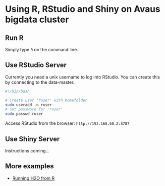 # Using R, RStudio and Shiny on Avaus bigdata cluster

## Run R

Simply type `R` on the command line.

## Use RStudio Server

Currently you need a unix username to log into RStudio. You can create this by connecting to the data-master.

```bash
#!/bin/bash

# Create user 'ruser' with homefolder
sudo useradd -m ruser
# Set password for 'ruser'
sudo passwd ruser
```

Access RStudio from the browser: `http://192.168.60.2:8787`

## Use Shiny Server

Instructions coming...

## More examples

* [Running H2O from R](https://github.com/avaus/bigdata-examples/blob/master/R/R_H2O.md)